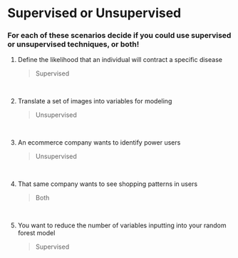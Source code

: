 # Supervised or Unsupervised

### For each of these scenarios decide if you could use supervised or unsupervised techniques, or both!

1. Define the likelihood that an individual will contract a specific disease
	> Supervised
<br>

2. Translate a set of images into variables for modeling
	> Unsupervised
<br>

3. An ecommerce company wants to identify power users
	> Unsupervised
<br>

4. That same company wants to see shopping patterns in users
	> Both
<br>

5. You want to reduce the number of variables inputting into your random forest model
	> Supervised
